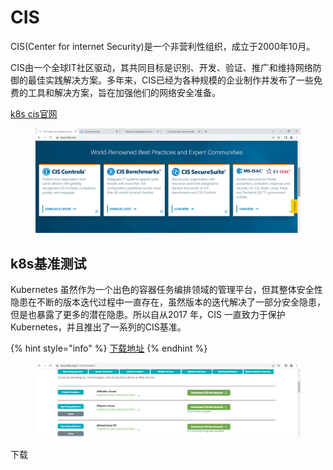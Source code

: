 # CIS

CIS(Center for internet Security)是一个非营利性组织，成立于2000年10月。

CIS由一个全球IT社区驱动，其共同目标是识别、开发、验证、推广和维持网络防御的最佳实践解决方案。多年来，CIS已经为各种规模的企业制作并发布了一些免费的工具和解决方案，旨在加强他们的网络安全准备。

[k8s cis官网](https://www.cisecurity.org/benchmark/kubernetes/)

<figure><img src="../../.gitbook/assets/image (9).png" alt=""><figcaption></figcaption></figure>

## k8s基准测试

Kubernetes 虽然作为一个出色的容器任务编排领域的管理平台，但其整体安全性隐患在不断的版本迭代过程中一直存在，虽然版本的迭代解决了一部分安全隐患，但是也暴露了更多的潜在隐患。所以自从2017 年，CIS 一直致力于保护 Kubernetes，并且推出了一系列的CIS基准。

{% hint style="info" %}
[下载地址](https://www.cisecurity.org/cis-benchmarks/)
{% endhint %}

<figure><img src="../../.gitbook/assets/image (8).png" alt=""><figcaption></figcaption></figure>

下载
